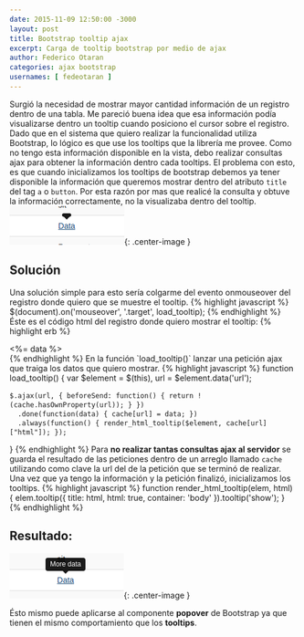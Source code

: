 ```yaml
---
date: 2015-11-09 12:50:00 -3000
layout: post
title: Bootstrap tooltip ajax
excerpt: Carga de tooltip bootstrap por medio de ajax
author: Federico Otaran
categories: ajax bootstrap
usernames: [ fedeotaran ] 
---
```

Surgió la necesidad de mostrar mayor cantidad información de un registro dentro de una tabla. Me pareció buena idea que <!-- more -->esa información podía visualizarse dentro un tooltip cuando posiciono el cursor sobre el registro.
Dado que en el sistema que quiero realizar la funcionalidad utiliza Bootstrap, lo lógico es que use los tooltips que la librería me provee.
Como no tengo esta información disponible en la vista, debo realizar consultas ajax para obtener la información dentro cada tooltips. El problema con esto, es que cuando inicializamos los tooltips de bootstrap debemos ya tener disponible la información que queremos mostrar dentro del atributo `title` del tag `a` o `button`. Por esta razón por mas que realicé la consulta y obtuve la información correctamente, no la visualizaba dentro del tooltip.
![Tooltip sin datos](/assets/images/tooltip_without_data.png){: .center-image }

## Solución
Una solución simple para esto sería colgarme del evento onmouseover del registro donde quiero que se muestre el tooltip.
{% highlight javascript %}
  $(document).on('mouseover', '.target', load_tooltip);
{% endhighlight %}
Éste es el código html del registro donde quiero mostrar el tooltip:
{% highlight erb %}
<td>
  <div class="target" data-id="<%= data.id %>" data-url="<%= ajax_path %>">
    <%= data %>
  </div>
</td>
{% endhighlight %}
En la función `load_tooltip()` lanzar una petición ajax que traiga los datos que quiero mostrar.
{% highlight javascript %}
function load_tooltip() {
    var $element = $(this),
    url = $element.data('url');

    $.ajax(url, { beforeSend: function() { return !(cache.hasOwnProperty(url)); } })
      .done(function(data) { cache[url] = data; })
      .always(function() { render_html_tooltip($element, cache[url]["html"]); });
}
{% endhighlight %}
Para **no realizar tantas consultas ajax al servidor** se guarda el resultado de las peticiones dentro de un arreglo llamado `cache` utilizando como clave la url del de la petición que se terminó de realizar.
Una vez que ya tengo la información y la petición finalizó, inicializamos los tooltips.
{% highlight javascript %}
function render_html_tooltip(elem, html) {
    elem.tooltip({
      title: html,
      html: true,
      container: 'body'
    }).tooltip('show');
  }
{% endhighlight %}
## Resultado:
![Tooltip sin datos](/assets/images/tooltip_with_data.png){: .center-image }

Ésto mismo puede aplicarse al componente **popover** de Bootstrap ya que tienen el mismo comportamiento que los **tooltips**.

